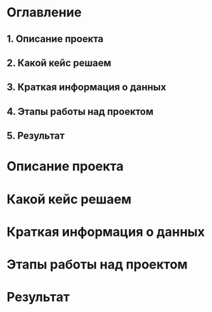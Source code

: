 # Оглавление

## 1. Описание проекта
## 2. Какой кейс решаем
## 3. Краткая информация о данных
## 4. Этапы работы над проектом
## 5. Результат

# Описание проекта

# Какой кейс решаем

# Краткая информация о данных

# Этапы работы над проектом

# Результат